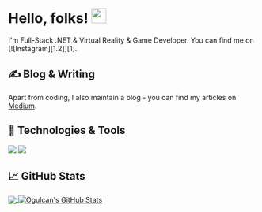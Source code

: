 # Hello, folks! <img src="https://raw.githubusercontent.com/MartinHeinz/MartinHeinz/master/wave.gif" width="30px">

I'm Full-Stack .NET & Virtual Reality & Game Developer. You can find me on [![Instagram][1.2]][1].

## &#x270d; Blog & Writing

Apart from coding, I also maintain a blog - you can find my articles on [Medium](https://medium.com/@erduranogulcan).

## 🔧 Technologies & Tools
![](https://img.shields.io/badge/Code-Typescript-informational?style=flat&color=2bbc8a)
![](https://img.shields.io/badge/Code-CSharp-informational?style=flat&color=2bbc8a)

## &#x1f4c8; GitHub Stats

<a href="https://github.com/erduranogulcan">
  <img align="center" src="https://github-readme-stats.vercel.app/api/top-langs/?username=erduranogulcan&hide=java,html&title_color=ffffff&text_color=c9cacc&icon_color=2bbc8a&bg_color=1d1f21" />
</a>
<a href="https://github.com/erduranogulcan">
  <img align="center" src="https://github-readme-stats.vercel.app/api?username=erduranogulcan&show_icons=true&line_height=27&count_private=true&title_color=ffffff&text_color=c9cacc&icon_color=2bbc8a&bg_color=1d1f21" alt="Ogulcan's GitHub Stats" />
</a>

[2.1]: http://i.imgur.com/0o48UoR.png (github icon with padding)

[2.2]: http://i.imgur.com/9I6NRUm.png (github icon without padding)


[2]: https://github.com/erduranogulcan
